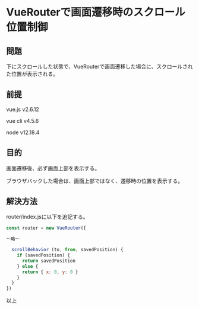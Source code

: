 # VueRouterで画面遷移時のスクロール位置制御

## 問題
下にスクロールした状態で、VueRouterで画面遷移した場合に、スクロールされた位置が表示される。

## 前提
vue.js v2.6.12

vue cli v4.5.6

node  v12.18.4

## 目的
画面遷移後、必ず画面上部を表示する。

ブラウザバックした場合は、画面上部ではなく、遷移時の位置を表示する。

## 解決方法
router/index.jsに以下を追記する。

```javascript
const router = new VueRouter({

〜略〜

  scrollBehavior (to, from, savedPosition) {
    if (savedPosition) {
      return savedPosition
    } else {
      return { x: 0, y: 0 }
    }
  }
})
```

以上
